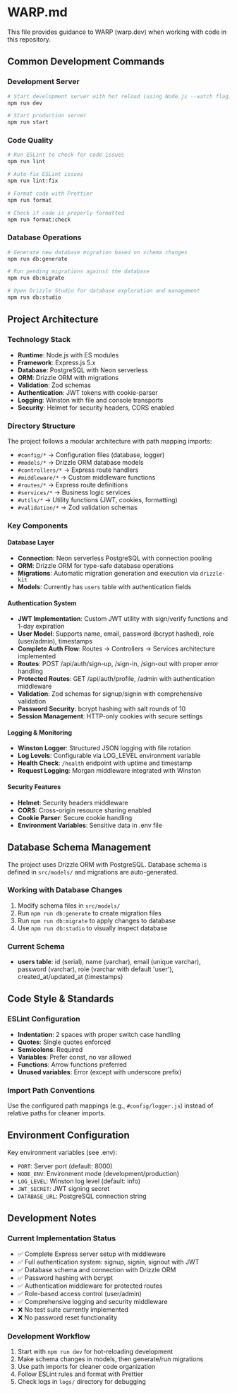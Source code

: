 # WARP.md

This file provides guidance to WARP (warp.dev) when working with code in this repository.

## Common Development Commands

### Development Server
```bash
# Start development server with hot reload (using Node.js --watch flag)
npm run dev

# Start production server
npm run start
```

### Code Quality
```bash
# Run ESLint to check for code issues
npm run lint

# Auto-fix ESLint issues
npm run lint:fix

# Format code with Prettier
npm run format

# Check if code is properly formatted
npm run format:check
```

### Database Operations
```bash
# Generate new database migration based on schema changes
npm run db:generate

# Run pending migrations against the database
npm run db:migrate

# Open Drizzle Studio for database exploration and management
npm run db:studio
```

## Project Architecture

### Technology Stack
- **Runtime**: Node.js with ES modules
- **Framework**: Express.js 5.x
- **Database**: PostgreSQL with Neon serverless
- **ORM**: Drizzle ORM with migrations
- **Validation**: Zod schemas
- **Authentication**: JWT tokens with cookie-parser
- **Logging**: Winston with file and console transports
- **Security**: Helmet for security headers, CORS enabled

### Directory Structure
The project follows a modular architecture with path mapping imports:
- `#config/*` → Configuration files (database, logger)
- `#models/*` → Drizzle ORM database models
- `#controllers/*` → Express route handlers
- `#middleware/*` → Custom middleware functions
- `#routes/*` → Express route definitions
- `#services/*` → Business logic services
- `#utils/*` → Utility functions (JWT, cookies, formatting)
- `#validation/*` → Zod validation schemas

### Key Components

#### Database Layer
- **Connection**: Neon serverless PostgreSQL with connection pooling
- **ORM**: Drizzle ORM for type-safe database operations
- **Migrations**: Automatic migration generation and execution via `drizzle-kit`
- **Models**: Currently has `users` table with authentication fields

#### Authentication System
- **JWT Implementation**: Custom JWT utility with sign/verify functions and 1-day expiration
- **User Model**: Supports name, email, password (bcrypt hashed), role (user/admin), timestamps
- **Complete Auth Flow**: Routes → Controllers → Services architecture implemented
- **Routes**: POST /api/auth/sign-up, /sign-in, /sign-out with proper error handling
- **Protected Routes**: GET /api/auth/profile, /admin with authentication middleware
- **Validation**: Zod schemas for signup/signin with comprehensive validation
- **Password Security**: bcrypt hashing with salt rounds of 10
- **Session Management**: HTTP-only cookies with secure settings

#### Logging & Monitoring
- **Winston Logger**: Structured JSON logging with file rotation
- **Log Levels**: Configurable via LOG_LEVEL environment variable
- **Health Check**: `/health` endpoint with uptime and timestamp
- **Request Logging**: Morgan middleware integrated with Winston

#### Security Features
- **Helmet**: Security headers middleware
- **CORS**: Cross-origin resource sharing enabled
- **Cookie Parser**: Secure cookie handling
- **Environment Variables**: Sensitive data in .env file

## Database Schema Management

The project uses Drizzle ORM with PostgreSQL. Database schema is defined in `src/models/` and migrations are auto-generated.

### Working with Database Changes
1. Modify schema files in `src/models/`
2. Run `npm run db:generate` to create migration files
3. Run `npm run db:migrate` to apply changes to database
4. Use `npm run db:studio` to visually inspect database

### Current Schema
- **users table**: id (serial), name (varchar), email (unique varchar), password (varchar), role (varchar with default 'user'), created_at/updated_at (timestamps)

## Code Style & Standards

### ESLint Configuration
- **Indentation**: 2 spaces with proper switch case handling
- **Quotes**: Single quotes enforced
- **Semicolons**: Required
- **Variables**: Prefer const, no var allowed
- **Functions**: Arrow functions preferred
- **Unused variables**: Error (except with underscore prefix)

### Import Path Conventions
Use the configured path mappings (e.g., `#config/logger.js`) instead of relative paths for cleaner imports.

## Environment Configuration

Key environment variables (see .env):
- `PORT`: Server port (default: 8000)
- `NODE_ENV`: Environment mode (development/production)
- `LOG_LEVEL`: Winston log level (default: info)
- `JWT_SECRET`: JWT signing secret
- `DATABASE_URL`: PostgreSQL connection string

## Development Notes

### Current Implementation Status
- ✅ Complete Express server setup with middleware
- ✅ Full authentication system: signup, signin, signout with JWT
- ✅ Database schema and connection with Drizzle ORM
- ✅ Password hashing with bcrypt
- ✅ Authentication middleware for protected routes
- ✅ Role-based access control (user/admin)
- ✅ Comprehensive logging and security middleware
- ❌ No test suite currently implemented
- ❌ No password reset functionality

### Development Workflow
1. Start with `npm run dev` for hot-reloading development
2. Make schema changes in models, then generate/run migrations
3. Use path imports for cleaner code organization
4. Follow ESLint rules and format with Prettier
5. Check logs in `logs/` directory for debugging